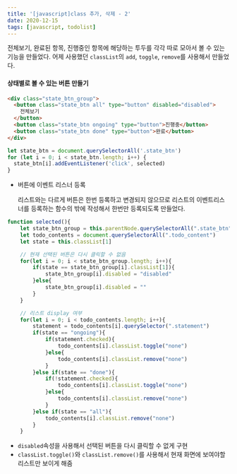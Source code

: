 ```yaml
---
title: '[javascript]class 추가, 삭제 - 2'
date: 2020-12-15
tags: [javascript, todolist]
---
```


전체보기, 완료된 항목, 진행중인 항목에 해당하는 투두를 각각 따로 모아서 볼 수 있는 기능을 만들었다.
어제 사용했던 `classList`의 `add`, `toggle`, `remove`를 사용해서 만들었다.

#### 상태별로 볼 수 있는 버튼 만들기

```html
<div class="state_btn_group">
  <button class="state_btn all" type="button" disabled="disabled">
    전체보기
  </button>
  <button class="state_btn ongoing" type="button">진행중</button>
  <button class="state_btn done" type="button">완료</button>
</div>
```

```javascript
let state_btn = document.querySelectorAll('.state_btn')
for (let i = 0; i < state_btn.length; i++) {
  state_btn[i].addEventListener('click', selected)
}
```

- 버튼에 이벤트 리스너 등록

  리스트와는 다르게 버튼은 한번 등록하고 변경되지 않으므로 리스트의 이벤트리스너를 등록하는 함수의 밖에 작성해서 한번만 등록되도록 만들었다.

```javascript
function selected(){
    let state_btn_group = this.parentNode.querySelectorAll(".state_btn")
    let todo_contents = document.querySelectorAll(".todo_content")
    let state = this.classList[1]

    // 현재 선택된 버튼은 다시 클릭할 수 없음
    for(let i = 0; i < state_btn_group.length; i++){
        if(state == state_btn_group[i].classList[1]){
            state_btn_group[i].disabled = "disabled"
        }else{
            state_btn_group[i].disabled = ""
        }
    }

    // 리스트 display 여부
    for(let i = 0; i < todo_contents.length; i++){
        statement = todo_contents[i].querySelector(".statement")
        if(state == "ongoing"){
            if(statement.checked){
                todo_contents[i].classList.toggle("none")
            }else{
                todo_contents[i].classList.remove("none")
            }
        }else if(state == "done"){
            if(!statement.checked){
                todo_contents[i].classList.toggle("none")
            }else{
                todo_contents[i].classList.remove("none")
            }
        }else if(state == "all"){
            todo_contents[i].classList.remove("none")
        }
    }
```

- `disabled`속성을 사용해서 선택된 버튼을 다시 클릭할 수 없게 구현
- `classList.toggle()`와 `classList.remove()`를 사용해서 현재 화면에 보여야할 리스트만 보이게 해줌

